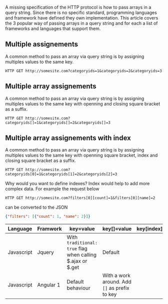 
A missing specification of the HTTP protocol is how to pass arrays in a query string. Since there is no specific standard, programming languages and framework have defined they own implementation. This article covers the 3 popular way of passing arrays in a query string and for each a list of frameworks and languages that support them.

## Multiple assignements
A common method to pass an array via query string is by assigning multiples values to the same key.
```http
HTTP GET http://somesite.com?categoryids=1&categoryids=2&categoryids=3
```

## Multiple array assignements
A common method to pass an array via query string is by assigning multiples values to the same key with openning and closing square bracket as a suffix.
```http
HTTP GET http://somesite.com?categoryids[]=1&categoryids[]=2&categoryids[]=3
```

## Multiple array assignements with index
A common method to pass an array via query string is by assigning multiples values to the same key with openning square bracket, index and closing square bracket as a suffix.
```http
HTTP GET http://somesite.com?categoryids[0]=1&categoryids[1]=2&categoryids[2]=3
```
Why would you want to define indexes? Index would help to add more complex data. For example the request below 
```http
HTTP GET http://somesite.com?filters[0][count]=1&filters[0][name]=2
```
can be converted to the JSON
```json
{"filters": [{"count": 1, "name": 2}]}
```

Language | Framwork     | key=value         |key[]=value|key[index]=value
| ----------| ---------- | ---------- | ---------- |---------- |
|Javascript| Jquery       | With `traditional: true` flag when calling $.ajax or $.get       | Default| 
|Javascript| Angular  1     | Default behaviour       |With a work around. Add `[]` as prefix to key  | 

